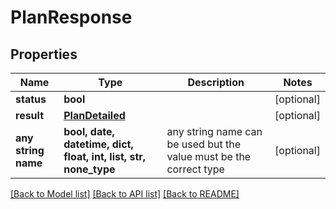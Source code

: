 # PlanResponse


## Properties
Name | Type | Description | Notes
------------ | ------------- | ------------- | -------------
**status** | **bool** |  | [optional] 
**result** | [**PlanDetailed**](PlanDetailed.md) |  | [optional] 
**any string name** | **bool, date, datetime, dict, float, int, list, str, none_type** | any string name can be used but the value must be the correct type | [optional]

[[Back to Model list]](../README.md#documentation-for-models) [[Back to API list]](../README.md#documentation-for-api-endpoints) [[Back to README]](../README.md)


